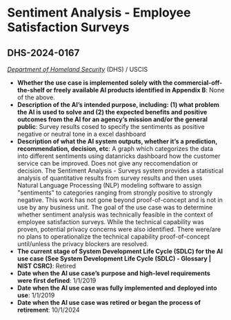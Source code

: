 # Sentiment Analysis - Employee Satisfaction Surveys
## DHS-2024-0167
_[Department of Homeland Security](<../3_agency/Department of Homeland Security.md>)_ (DHS) / USCIS


+ **Whether the use case is implemented solely with the commercial-off-the-shelf or freely available AI products identified in Appendix B**: None of the above.
+ **Description of the AI’s intended purpose, including: (1) what problem the AI is used to solve and (2) the expected benefits and positive outcomes from the AI for an agency’s mission and/or the general public**: Survey results cosed to specify the sentiments as positive negative or neutral tone in a excel dashboard
+ **Description of what the AI system outputs, whether it’s a prediction, recommendation, decision, etc**: A graph which categorizes the data into different sentiments using datanricks dashboard  how the customer service can be improved. Does not give any reccomendation or decision.
The Sentiment Analysis - Surveys system provides a statistical analysis of quantitative results from survey results and then uses Natural Language Processing (NLP) modeling software to assign "sentiments" to categories ranging from strongly positive to strongly negative. This work has not gone beyond proof-of-concept and is not in use by any business unit. The goal of the use case was to determine whether sentiment analysis was technically feasible in the context of employee satisfaction surveys. While the technical capability was proven, potential privacy concerns were also identified. There were/are no plans to operationalize the technical capability proof-of-concept until/unless the privacy blockers are resolved. 
+ **The current stage of System Development Life Cycle (SDLC) for the AI use case (See System Development Life Cycle (SDLC) - Glossary | NIST CSRC)**: Retired
+ **Date when the AI use case’s purpose and high-level requirements were first defined**: 1/1/2019
+ **Date when the AI use case was fully implemented and deployed into use**: 1/1/2019
+ **Date when the AI use case was retired or began the process of retirement**: 10/1/2024